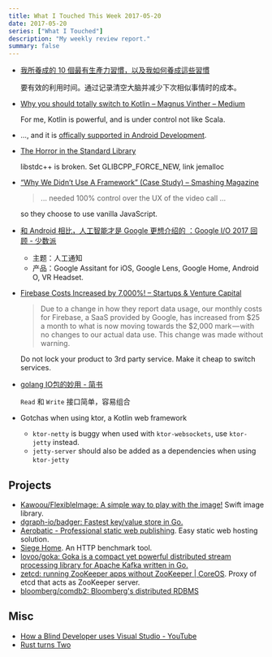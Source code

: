 ```yaml
---
title: What I Touched This Week 2017-05-20
date: 2017-05-20
series: ["What I Touched"]
description: "My weekly review report."
summary: false
---
```



- [我所養成的 10 個最有生產力習慣，以及我如何養成這些習慣](http://www.playpcesor.com/2017/05/10-habit.html)

    要有效的利用时间。通过记录清空大脑并减少下次相似事情时的成本。

- [Why you should totally switch to Kotlin – Magnus Vinther – Medium](https://medium.com/@magnus.chatt/why-you-should-totally-switch-to-kotlin-c7bbde9e10d5)

    For me, Kotlin is powerful, and is under control not like Scala.

- ..., and it is [offically supported in Android Development](http://marketingland.com/google-io-2-214945).

- [The Horror in the Standard Library](https://www.zerotier.com/blog/2017-05-05-theleak.shtml)

    libstdc++ is broken. Set GLIBCPP_FORCE_NEW, link jemalloc

- [“Why We Didn’t Use A Framework” (Case Study) – Smashing Magazine](https://www.smashingmagazine.com/2017/05/why-no-framework/)

    > ... needed 100% control over the UX of the video call ...

    so they choose to use vanilla JavaScript.
    
- [和 Android 相比，人工智能才是 Google 更想介绍的 ：Google I/O 2017 回顾 - 少数派](https://sspai.com/post/39283)

    - 主题：人工通知
    - 产品：Google Assitant for iOS, Google Lens, Google Home, Android O, VR Headset.

- [Firebase Costs Increased by 7,000%! – Startups & Venture Capital](https://medium.com/@contact_16315/firebase-costs-increased-by-7-000-81dc0a27271d)

    > Due to a change in how they report data usage, our monthly costs for Firebase, a SaaS provided by Google, has increased from $25 a month to what is now moving towards the $2,000 mark — with no changes to our actual data use. This change was made without warning.

    Do not lock your product to 3rd party service. Make it cheap to switch services.

- [golang IO包的妙用 - 简书](http://www.jianshu.com/p/8c33f7c84509)

    `Read` 和 `Write` 接口简单，容易组合

- Gotchas when using ktor, a Kotlin web framework
    - `ktor-netty` is buggy when used with `ktor-websockets`, use `ktor-jetty` instead.
    - `jetty-server` should also be added as a dependencies when using `ktor-jetty`

<!--more-->

## Projects

- [Kawoou/FlexibleImage: A simple way to play with the image!](https://github.com/Kawoou/FlexibleImage) Swift image library.
- [dgraph-io/badger: Fastest key/value store in Go.](https://github.com/dgraph-io/badger)
- [Aerobatic - Professional static web publishing](https://www.aerobatic.com/). Easy static web hosting solution.
- [Siege Home](https://www.joedog.org/siege-home/). An HTTP benchmark tool.
- [lovoo/goka: Goka is a compact yet powerful distributed stream processing library for Apache Kafka written in Go.](https://github.com/lovoo/goka)
- [zetcd: running ZooKeeper apps without ZooKeeper | CoreOS](https://coreos.com/blog/introducing-zetcd). Proxy of etcd that acts as ZooKeeper server.
- [bloomberg/comdb2: Bloomberg's distributed RDBMS](https://github.com/bloomberg/comdb2)

## Misc

- [How a Blind Developer uses Visual Studio - YouTube](https://www.youtube.com/watch?v=iWXebEeGwn0)
- [Rust turns Two](https://blog.rust-lang.org/2017/05/15/rust-at-two-years.html)
